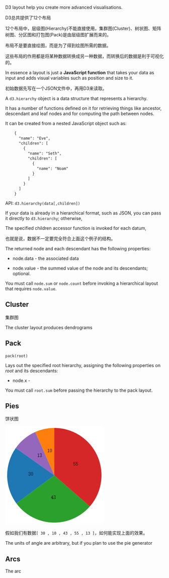 D3 layout help you create more advanced visualisations.

D3总共提供了12个布局

12个布局中，层级图(Hierarchy)不能直接使用，集群图(Cluster)、树状图、矩阵树图、分区图和打包图(Pack)是由层级图扩展而来的。

布局不是要直接绘图，而是为了得到绘图所需的数据。

这些布局的作用都是将某种数据转换成另一种数据，而转换后的数据是利于可视化的。

In essence a layout is just a **JavaScript function** that takes your data as input and adds visual variables such as position and size to it.

初始数据先写在一个JSON文件中，再用D3来读取。

A `d3.hierarchy` object is a data structure that represents a hierarchy.

It has a number of functions defined on it for retrieving things like ancestor, descendant and leaf nodes and for computing the path between nodes.

It can be created from a nested JavaScript object such as:

        {
          "name": "Eve",
          "children": [
            {
              "name": "Seth",
              "children": [
                {
                  "name": "Noam"
                }
              ]
            }
          ]
        }
        
API: `d3.hierarchy(data[,children])`

If your data is already in a hierarchical format, such as JSON, you can pass it directly to `d3.hierarchy`; otherwise,

The specified children accessor function is invoked for each datum, 

也就是说，数据不一定要完全符合上面这个例子的结构。

The returned node and each descendant has the following properties:

- node.data - the associated data

- node.value - the summed value of the node and its descendants; optional.

You must call `node.sum` or `node.count` before invoking a hierarchical layout that requires `node.value`.

## Cluster

集群图

The cluster layout produces dendrograms 

## Pack

`pack(root)`

Lays out the specified root hierarchy, assigning the following properties on *root* and its descendants:

- node.x - 

You must call `root.sum` before passing the hierarchy to the pack layout.

## Pies

饼状图

![](../assets/d3-pies.png)

假如我们有数据`[ 30 , 10 , 43 , 55 , 13 ]`，如何能实现上面的效果。

The units of angle are arbitrary, but if you plan to use the pie generator 

## Arcs

The arc 